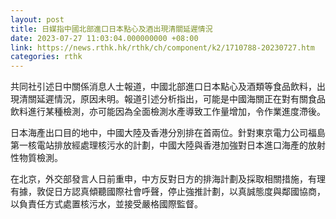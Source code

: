 ```yaml
---
layout: post
title: 日媒指中國北部進口日本點心及酒出現清關延遲情況
date: 2023-07-27 11:03:04.000000000 +08:00
link: https://news.rthk.hk/rthk/ch/component/k2/1710788-20230727.htm
categories: rthk
---
```


共同社引述日中關係消息人士報道，中國北部進口日本點心及酒類等食品飲料，出現清關延遲情況，原因未明。報道引述分析指出，可能是中國海關正在對有關食品飲料進行某種檢測，亦可能因為全面檢測水產導致工作量增加，令作業進度滯後。

日本海產出口目的地中，中國大陸及香港分別排在首兩位。針對東京電力公司福島第一核電站排放經處理核污水的計劃，中國大陸與香港加強對日本進口海產的放射性物質檢測。

在北京，外交部發言人日前重申，中方反對日方的排海計劃及採取相關措施，有理有據，敦促日方認真傾聽國際社會呼聲，停止強推計劃，以真誠態度與鄰國協商，以負責任方式處置核污水，並接受嚴格國際監督。
